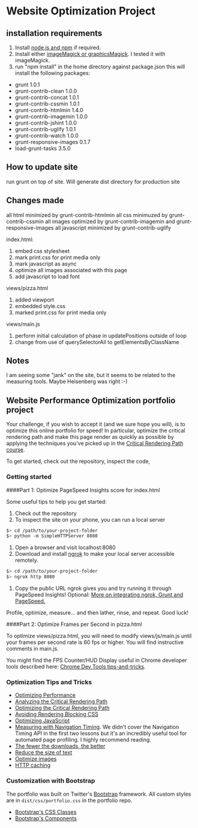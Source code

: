 # Website Optimization Project

## installation requirements

1. Install [node.js and npm](https://docs.npmjs.com/getting-started/installing-node) if required.
1. Install either [imageMagick or graphicsMagick](https://www.npmjs.com/package/grunt-responsive-images). I tested it with imageMagick.
1. run "npm install" in the home directory against package.json this will install the following packages:
+  grunt 1.0.1
+ grunt-contrib-clean 1.0.0
+ grunt-contrib-concat 1.0.1
+ grunt-contrib-cssmin 1.0.1
+ grunt-contrib-htmlmin 1.4.0
+ grunt-contrib-imagemin 1.0.0
+ grunt-contrib-jshint 1.0.0
+ grunt-contrib-uglify 1.0.1
+ grunt-contrib-watch 1.0.0
+ grunt-responsive-images 0.1.7
+ load-grunt-tasks 3.5.0

## How to update site

run grunt on top of site. Will generate dist directory for production site

## Changes made

all html minimized by grunt-contrib-htmlmin
all css minimuzed by grunt-contrib-cssmin
all images optimized by grunt-contrib-imagemin and grunt-responsive-images
all javascript minimized by grunt-contrib-uglify

index.html:
1. embed css stylesheet
1. mark print.css for print media only
1. mark javascript as async
1. optimize all images associated with this page
1. add javascript to load font

views/pizza.html
1. added viewport
1. embedded style.css
1. marked print.css for print media only

views/main.js
1. perform initial calculation of phase in updatePositions outside of loop
2. change from use of querySelectorAll to getElementsByClassName

## Notes

I am seeing some "jank" on the site, but it seems to be related to the measuring tools. Maybe Heisenberg was right :-)

## Website Performance Optimization portfolio project

Your challenge, if you wish to accept it (and we sure hope you will), is to optimize this online portfolio for speed! In particular, optimize the critical rendering path and make this page render as quickly as possible by applying the techniques you've picked up in the [Critical Rendering Path course](https://www.udacity.com/course/ud884).

To get started, check out the repository, inspect the code,

### Getting started

####Part 1: Optimize PageSpeed Insights score for index.html

Some useful tips to help you get started:

1. Check out the repository
1. To inspect the site on your phone, you can run a local server

  ```bash
  $> cd /path/to/your-project-folder
  $> python -m SimpleHTTPServer 8080
  ```

1. Open a browser and visit localhost:8080
1. Download and install [ngrok](https://ngrok.com/) to make your local server accessible remotely.

  ``` bash
  $> cd /path/to/your-project-folder
  $> ngrok http 8080
  ```

1. Copy the public URL ngrok gives you and try running it through PageSpeed Insights! Optional: [More on integrating ngrok, Grunt and PageSpeed.](http://www.jamescryer.com/2014/06/12/grunt-pagespeed-and-ngrok-locally-testing/)

Profile, optimize, measure... and then lather, rinse, and repeat. Good luck!

####Part 2: Optimize Frames per Second in pizza.html

To optimize views/pizza.html, you will need to modify views/js/main.js until your frames per second rate is 60 fps or higher. You will find instructive comments in main.js.

You might find the FPS Counter/HUD Display useful in Chrome developer tools described here: [Chrome Dev Tools tips-and-tricks](https://developer.chrome.com/devtools/docs/tips-and-tricks).

### Optimization Tips and Tricks
* [Optimizing Performance](https://developers.google.com/web/fundamentals/performance/ "web performance")
* [Analyzing the Critical Rendering Path](https://developers.google.com/web/fundamentals/performance/critical-rendering-path/analyzing-crp.html "analyzing crp")
* [Optimizing the Critical Rendering Path](https://developers.google.com/web/fundamentals/performance/critical-rendering-path/optimizing-critical-rendering-path.html "optimize the crp!")
* [Avoiding Rendering Blocking CSS](https://developers.google.com/web/fundamentals/performance/critical-rendering-path/render-blocking-css.html "render blocking css")
* [Optimizing JavaScript](https://developers.google.com/web/fundamentals/performance/critical-rendering-path/adding-interactivity-with-javascript.html "javascript")
* [Measuring with Navigation Timing](https://developers.google.com/web/fundamentals/performance/critical-rendering-path/measure-crp.html "nav timing api"). We didn't cover the Navigation Timing API in the first two lessons but it's an incredibly useful tool for automated page profiling. I highly recommend reading.
* <a href="https://developers.google.com/web/fundamentals/performance/optimizing-content-efficiency/eliminate-downloads.html">The fewer the downloads, the better</a>
* <a href="https://developers.google.com/web/fundamentals/performance/optimizing-content-efficiency/optimize-encoding-and-transfer.html">Reduce the size of text</a>
* <a href="https://developers.google.com/web/fundamentals/performance/optimizing-content-efficiency/image-optimization.html">Optimize images</a>
* <a href="https://developers.google.com/web/fundamentals/performance/optimizing-content-efficiency/http-caching.html">HTTP caching</a>

### Customization with Bootstrap
The portfolio was built on Twitter's <a href="http://getbootstrap.com/">Bootstrap</a> framework. All custom styles are in `dist/css/portfolio.css` in the portfolio repo.

* <a href="http://getbootstrap.com/css/">Bootstrap's CSS Classes</a>
* <a href="http://getbootstrap.com/components/">Bootstrap's Components</a>

